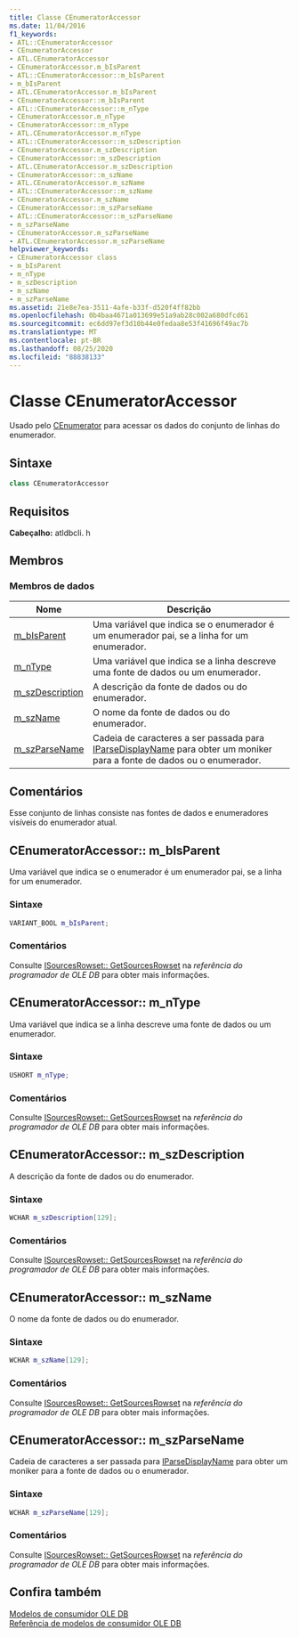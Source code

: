 ```yaml
---
title: Classe CEnumeratorAccessor
ms.date: 11/04/2016
f1_keywords:
- ATL::CEnumeratorAccessor
- CEnumeratorAccessor
- ATL.CEnumeratorAccessor
- CEnumeratorAccessor.m_bIsParent
- ATL::CEnumeratorAccessor::m_bIsParent
- m_bIsParent
- ATL.CEnumeratorAccessor.m_bIsParent
- CEnumeratorAccessor::m_bIsParent
- ATL::CEnumeratorAccessor::m_nType
- CEnumeratorAccessor.m_nType
- CEnumeratorAccessor::m_nType
- ATL.CEnumeratorAccessor.m_nType
- ATL::CEnumeratorAccessor::m_szDescription
- CEnumeratorAccessor.m_szDescription
- CEnumeratorAccessor::m_szDescription
- ATL.CEnumeratorAccessor.m_szDescription
- CEnumeratorAccessor::m_szName
- ATL.CEnumeratorAccessor.m_szName
- ATL::CEnumeratorAccessor::m_szName
- CEnumeratorAccessor.m_szName
- CEnumeratorAccessor::m_szParseName
- ATL::CEnumeratorAccessor::m_szParseName
- m_szParseName
- CEnumeratorAccessor.m_szParseName
- ATL.CEnumeratorAccessor.m_szParseName
helpviewer_keywords:
- CEnumeratorAccessor class
- m_bIsParent
- m_nType
- m_szDescription
- m_szName
- m_szParseName
ms.assetid: 21e8e7ea-3511-4afe-b33f-d520f4ff82bb
ms.openlocfilehash: 0b4baa4671a013699e51a9ab28c002a680dfcd61
ms.sourcegitcommit: ec6dd97ef3d10b44e0fedaa8e53f41696f49ac7b
ms.translationtype: MT
ms.contentlocale: pt-BR
ms.lasthandoff: 08/25/2020
ms.locfileid: "88838133"
---
```

# <a name="cenumeratoraccessor-class"></a>Classe CEnumeratorAccessor

Usado pelo [CEnumerator](../../data/oledb/cenumerator-class.md) para acessar os dados do conjunto de linhas do enumerador.

## <a name="syntax"></a>Sintaxe

```cpp
class CEnumeratorAccessor
```

## <a name="requirements"></a>Requisitos

**Cabeçalho:** atldbcli. h

## <a name="members"></a>Membros

### <a name="data-members"></a>Membros de dados

| Nome | Descrição |
|-|-|
|[m_bIsParent](#bisparent)|Uma variável que indica se o enumerador é um enumerador pai, se a linha for um enumerador.|
|[m_nType](#ntype)|Uma variável que indica se a linha descreve uma fonte de dados ou um enumerador.|
|[m_szDescription](#szdescription)|A descrição da fonte de dados ou do enumerador.|
|[m_szName](#szname)|O nome da fonte de dados ou do enumerador.|
|[m_szParseName](#szparsename)|Cadeia de caracteres a ser passada para [IParseDisplayName](/windows/win32/api/oleidl/nn-oleidl-iparsedisplayname) para obter um moniker para a fonte de dados ou o enumerador.|

## <a name="remarks"></a>Comentários

Esse conjunto de linhas consiste nas fontes de dados e enumeradores visíveis do enumerador atual.

## <a name="cenumeratoraccessorm_bisparent"></a><a name="bisparent"></a> CEnumeratorAccessor:: m_bIsParent

Uma variável que indica se o enumerador é um enumerador pai, se a linha for um enumerador.

### <a name="syntax"></a>Sintaxe

```cpp
VARIANT_BOOL m_bIsParent;
```

### <a name="remarks"></a>Comentários

Consulte [ISourcesRowset:: GetSourcesRowset](/previous-versions/windows/desktop/ms711200(v=vs.85)) na *referência do programador de OLE DB* para obter mais informações.

## <a name="cenumeratoraccessorm_ntype"></a><a name="ntype"></a> CEnumeratorAccessor:: m_nType

Uma variável que indica se a linha descreve uma fonte de dados ou um enumerador.

### <a name="syntax"></a>Sintaxe

```cpp
USHORT m_nType;
```

### <a name="remarks"></a>Comentários

Consulte [ISourcesRowset:: GetSourcesRowset](/previous-versions/windows/desktop/ms711200(v=vs.85)) na *referência do programador de OLE DB* para obter mais informações.

## <a name="cenumeratoraccessorm_szdescription"></a><a name="szdescription"></a> CEnumeratorAccessor:: m_szDescription

A descrição da fonte de dados ou do enumerador.

### <a name="syntax"></a>Sintaxe

```cpp
WCHAR m_szDescription[129];
```

### <a name="remarks"></a>Comentários

Consulte [ISourcesRowset:: GetSourcesRowset](/previous-versions/windows/desktop/ms711200(v=vs.85)) na *referência do programador de OLE DB* para obter mais informações.

## <a name="cenumeratoraccessorm_szname"></a><a name="szname"></a> CEnumeratorAccessor:: m_szName

O nome da fonte de dados ou do enumerador.

### <a name="syntax"></a>Sintaxe

```cpp
WCHAR m_szName[129];
```

### <a name="remarks"></a>Comentários

Consulte [ISourcesRowset:: GetSourcesRowset](/previous-versions/windows/desktop/ms711200(v=vs.85)) na *referência do programador de OLE DB* para obter mais informações.

## <a name="cenumeratoraccessorm_szparsename"></a><a name="szparsename"></a> CEnumeratorAccessor:: m_szParseName

Cadeia de caracteres a ser passada para [IParseDisplayName](/windows/win32/api/oleidl/nn-oleidl-iparsedisplayname) para obter um moniker para a fonte de dados ou o enumerador.

### <a name="syntax"></a>Sintaxe

```cpp
WCHAR m_szParseName[129];
```

### <a name="remarks"></a>Comentários

Consulte [ISourcesRowset:: GetSourcesRowset](/previous-versions/windows/desktop/ms711200(v=vs.85)) na *referência do programador de OLE DB* para obter mais informações.

## <a name="see-also"></a>Confira também

[Modelos de consumidor OLE DB](../../data/oledb/ole-db-consumer-templates-cpp.md)<br/>
[Referência de modelos de consumidor OLE DB](../../data/oledb/ole-db-consumer-templates-reference.md)
